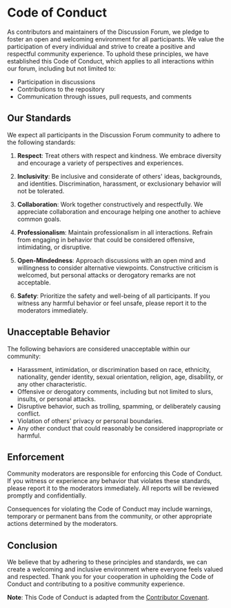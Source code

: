 # Code of Conduct

As contributors and maintainers of the Discussion Forum, we pledge to foster an open and welcoming environment for all participants. We value the participation of every individual and strive to create a positive and respectful community experience. To uphold these principles, we have established this Code of Conduct, which applies to all interactions within our forum, including but not limited to:

- Participation in discussions
- Contributions to the repository
- Communication through issues, pull requests, and comments

## Our Standards

We expect all participants in the Discussion Forum community to adhere to the following standards:

1. **Respect**: Treat others with respect and kindness. We embrace diversity and encourage a variety of perspectives and experiences.

2. **Inclusivity**: Be inclusive and considerate of others' ideas, backgrounds, and identities. Discrimination, harassment, or exclusionary behavior will not be tolerated.

3. **Collaboration**: Work together constructively and respectfully. We appreciate collaboration and encourage helping one another to achieve common goals.

4. **Professionalism**: Maintain professionalism in all interactions. Refrain from engaging in behavior that could be considered offensive, intimidating, or disruptive.

5. **Open-Mindedness**: Approach discussions with an open mind and willingness to consider alternative viewpoints. Constructive criticism is welcomed, but personal attacks or derogatory remarks are not acceptable.

6. **Safety**: Prioritize the safety and well-being of all participants. If you witness any harmful behavior or feel unsafe, please report it to the moderators immediately.

## Unacceptable Behavior

The following behaviors are considered unacceptable within our community:

- Harassment, intimidation, or discrimination based on race, ethnicity, nationality, gender identity, sexual orientation, religion, age, disability, or any other characteristic.
- Offensive or derogatory comments, including but not limited to slurs, insults, or personal attacks.
- Disruptive behavior, such as trolling, spamming, or deliberately causing conflict.
- Violation of others' privacy or personal boundaries.
- Any other conduct that could reasonably be considered inappropriate or harmful.

## Enforcement

Community moderators are responsible for enforcing this Code of Conduct. If you witness or experience any behavior that violates these standards, please report it to the moderators immediately. All reports will be reviewed promptly and confidentially.

Consequences for violating the Code of Conduct may include warnings, temporary or permanent bans from the community, or other appropriate actions determined by the moderators.

## Conclusion

We believe that by adhering to these principles and standards, we can create a welcoming and inclusive environment where everyone feels valued and respected. Thank you for your cooperation in upholding the Code of Conduct and contributing to a positive community experience.

**Note**: This Code of Conduct is adapted from the [Contributor Covenant](https://www.contributor-covenant.org/version/2/0/code_of_conduct.html).